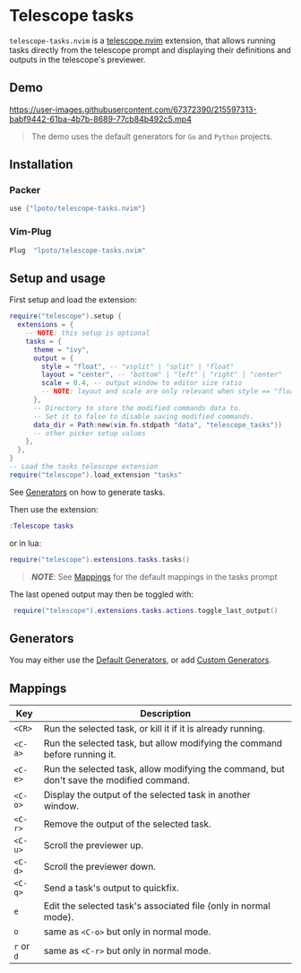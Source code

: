 # Telescope tasks

`telescope-tasks.nvim` is a [telescope.nvim](https://github.com/nvim-telescope/telescope.nvim) extension,
that allows running tasks directly from the telescope prompt and displaying their
definitions and outputs in the telescope's previewer.

## Demo

https://user-images.githubusercontent.com/67372390/215597313-babf9442-61ba-4b7b-8689-77cb84b492c5.mp4

> The demo uses the default generators for `Go` and `Python` projects.

## Installation

### Packer

```lua
use {"lpoto/telescope-tasks.nvim"}
```

### Vim-Plug

```lua
Plug  "lpoto/telescope-tasks.nvim"
```

## Setup and usage

First setup and load the extension:

```lua
require("telescope").setup {
  extensions = {
    -- NOTE: this setup is optional
    tasks = {
      theme = "ivy",
      output = {
        style = "float", -- "vsplit" | "split" | "float"
        layout = "center", -- "bottom" | "left" | "right" | "center"
        scale = 0.4, -- output window to editor size ratio
        -- NOTE: layout and scale are only relevant when style == "float"
      },
      -- Directory to store the modified commands data to.
      -- Set it to false to disable saving modified commands.
      data_dir = Path:new(vim.fn.stdpath "data", "telescope_tasks"))
      -- other picker setup values
    },
  },
}
-- Load the tasks telescope extension
require("telescope").load_extension "tasks"
```

See [Generators](#generators) on how to generate tasks.

Then use the extension:

```lua
:Telescope tasks
```

or in lua:

```lua
require("telescope").extensions.tasks.tasks()
```

> **_NOTE_**: See [Mappings](#mappings) for the default mappings in the tasks prompt

The last opened output may then be toggled with:

```lua
 require("telescope").extensions.tasks.actions.toggle_last_output()
```

## Generators

You may either use the [Default Generators](./DEFAULT_GENERATORS.md), or add [Custom Generators](./CUSTOM_GENERATORS.md).

## Mappings

| Key        | Description                                                                              |
| ---------- | ---------------------------------------------------------------------------------------- |
| `<CR>`     | Run the selected task, or kill it if it is already running.                              |
| `<C-a>`    | Run the selected task, but allow modifying the command before running it.                |
| `<C-e>`    | Run the selected task, allow modifying the command, but don't save the modified command. |
| `<C-o>`    | Display the output of the selected task in another window.                               |
| `<C-r>`    | Remove the output of the selected task.                                                  |
| `<C-u>`    | Scroll the previewer up.                                                                 |
| `<C-d>`    | Scroll the previewer down.                                                               |
| `<C-q>`    | Send a task's output to quickfix.                                                        |
| `e`        | Edit the selected task's associated file (only in normal mode).                          |
| `o`        | same as `<C-o>` but only in normal mode.                                                 |
| `r` or `d` | same as `<C-r>` but only in normal mode.                                                 |
